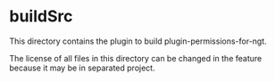 buildSrc
====

This directory contains the plugin to build plugin-permissions-for-ngt.

The license of all files in this directory can be changed in the feature
because it may be in separated project. 
